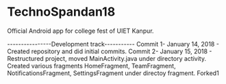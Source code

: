 # TechnoSpandan18
Official Android app for college fest of UIET Kanpur.

----------------Development track-----------
Commit 1- January 14, 2018 - Created repository and did initial commits.
Commit 2- January 15, 2018 - Restructured project, moved MainActivity.java under directory activity.
                             Created various fragments HomeFragment, TeamFragment, NotificationsFragment, SettingsFragment under directoy fragment.
Forked1
